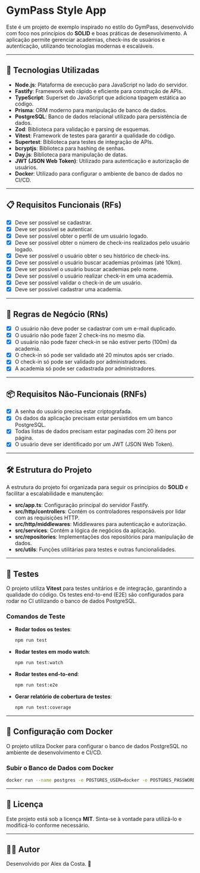 # GymPass Style App

Este é um projeto de exemplo inspirado no estilo do GymPass, desenvolvido com foco nos princípios do **SOLID** e boas práticas de desenvolvimento. A aplicação permite gerenciar academias, check-ins de usuários e autenticação, utilizando tecnologias modernas e escaláveis.

---

## 🚀 Tecnologias Utilizadas

- **Node.js**: Plataforma de execução para JavaScript no lado do servidor.
- **Fastify**: Framework web rápido e eficiente para construção de APIs.
- **TypeScript**: Superset do JavaScript que adiciona tipagem estática ao código.
- **Prisma**: ORM moderno para manipulação de banco de dados.
- **PostgreSQL**: Banco de dados relacional utilizado para persistência de dados.
- **Zod**: Biblioteca para validação e parsing de esquemas.
- **Vitest**: Framework de testes para garantir a qualidade do código.
- **Supertest**: Biblioteca para testes de integração de APIs.
- **bcryptjs**: Biblioteca para hashing de senhas.
- **Day.js**: Biblioteca para manipulação de datas.
- **JWT (JSON Web Token)**: Utilizado para autenticação e autorização de usuários.
- **Docker**: Utilizado para configurar o ambiente de banco de dados no CI/CD.

---

## 📋 Requisitos Funcionais (RFs)

- [x] Deve ser possível se cadastrar.
- [x] Deve ser possível se autenticar.
- [x] Deve ser possível obter o perfil de um usuário logado.
- [x] Deve ser possível obter o número de check-ins realizados pelo usuário logado.
- [x] Deve ser possível o usuário obter o seu histórico de check-ins.
- [x] Deve ser possível o usuário buscar academias próximas (até 10km).
- [x] Deve ser possível o usuário buscar academias pelo nome.
- [x] Deve ser possível o usuário realizar check-in em uma academia.
- [x] Deve ser possível validar o check-in de um usuário.
- [x] Deve ser possível cadastrar uma academia.

---

## 📜 Regras de Negócio (RNs)

- [x] O usuário não deve poder se cadastrar com um e-mail duplicado.
- [x] O usuário não pode fazer 2 check-ins no mesmo dia.
- [x] O usuário não pode fazer check-in se não estiver perto (100m) da academia.
- [x] O check-in só pode ser validado até 20 minutos após ser criado.
- [x] O check-in só pode ser validado por administradores.
- [x] A academia só pode ser cadastrada por administradores.

---

## 📦 Requisitos Não-Funcionais (RNFs)

- [x] A senha do usuário precisa estar criptografada.
- [x] Os dados da aplicação precisam estar persistidos em um banco PostgreSQL.
- [x] Todas listas de dados precisam estar paginadas com 20 itens por página.
- [x] O usuário deve ser identificado por um JWT (JSON Web Token).

---

## 🛠️ Estrutura do Projeto

A estrutura do projeto foi organizada para seguir os princípios do **SOLID** e facilitar a escalabilidade e manutenção:

- **src/app.ts**: Configuração principal do servidor Fastify.
- **src/http/controllers**: Contém os controladores responsáveis por lidar com as requisições HTTP.
- **src/http/middlewares**: Middlewares para autenticação e autorização.
- **src/services**: Contém a lógica de negócios da aplicação.
- **src/repositories**: Implementações dos repositórios para manipulação de dados.
- **src/utils**: Funções utilitárias para testes e outras funcionalidades.

---

## 🧪 Testes

O projeto utiliza **Vitest** para testes unitários e de integração, garantindo a qualidade do código. Os testes end-to-end (E2E) são configurados para rodar no CI utilizando o banco de dados PostgreSQL.

### Comandos de Teste

- **Rodar todos os testes**:
  ```bash
  npm run test
  ```

- **Rodar testes em modo watch**:
  ```bash
  npm run test:watch
  ```

- **Rodar testes end-to-end**:
  ```bash
  npm run test:e2e
  ```

- **Gerar relatório de cobertura de testes**:
  ```bash
  npm run test:coverage
  ```

---

## 🐳 Configuração com Docker

O projeto utiliza Docker para configurar o banco de dados PostgreSQL no ambiente de desenvolvimento e CI/CD.

### Subir o Banco de Dados com Docker

```bash
docker run --name postgres -e POSTGRES_USER=docker -e POSTGRES_PASSWORD=docker -e POSTGRES_DB=apisolid -p 5432:5432 -d postgres
```

---

## 📄 Licença

Este projeto está sob a licença **MIT**. Sinta-se à vontade para utilizá-lo e modificá-lo conforme necessário.

---

## 👨‍💻 Autor

Desenvolvido por Alex da Costa. 🚀
